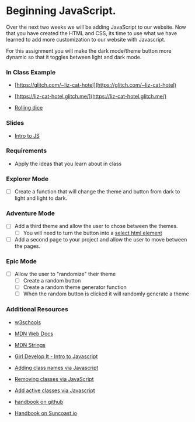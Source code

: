 # Beginning JavaScript.

Over the next two weeks we will be adding JavaScript to our website.  Now that you have created the HTML and CSS, its time to use what we have learned to add more customization to our website with Javascript.

For this assignment you will make the dark mode/theme button more dynamic so that it toggles between light and dark mode. 


### In Class Example

- [https://glitch.com/~liz-cat-hotel](https://glitch.com/~liz-cat-hotel)

- [https://liz-cat-hotel.glitch.me/](https://liz-cat-hotel.glitch.me/)

- [Rolling dice](https://glitch.com/~class-example-0425)

### Slides

- [Intro to JS](https://slides.com/lizthrilla/javascript/#/)

### Requirements

- Apply the ideas that you learn about in class

### Explorer Mode

- [ ] Create a function that will change the theme and button from dark to light and light to dark.

### Adventure Mode

- [ ] Add a third theme and allow the user to chose between the themes.
    - [ ] You will need to turn the button into a [select html element](https://developer.mozilla.org/en-US/docs/Web/HTML/Element/select)
- [ ] Add a second page to your project and allow the user to move between the pages.

### Epic Mode 
- [ ] Allow the user to "randomize" their theme
    - [ ] Create a random button
    - [ ] Create a random theme generator function
    - [ ] When the random button is clicked it will randomly generate a theme

### Additional Resources

- [w3schools](https://www.w3schools.com/js/js_intro.asp)
- [MDN Web Docs](https://developer.mozilla.org/en-US/docs/Web/JavaScript/A_re-introduction_to_JavaScript)
- [MDN Strings](https://developer.mozilla.org/en-US/docs/Learn/JavaScript/First_steps/Strings)
- [Girl Develop It - Intro to Javascript](https://www.girldevelopit.com/materials/intro-js)
- [Adding class names via Javascript](https://www.w3schools.com/howto/howto_js_add_class.asp)
- [Removing classes via JavaScript](https://www.w3schools.com/howto/howto_js_add_class.asp)
- [Add active classes via Javascript](https://www.w3schools.com/howto/howto_js_active_element.asp)

- [handbook on github](https://github.com/suncoast-devs/handbook)
- [Handbook on Suncoast.io](https://suncoast.io/handbook)
